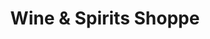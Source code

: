 ---
title: "Wine & Spirits Shoppe"
url: /elizabethtown/wine-und-spirits-shoppe/
shop: Spirituosen
---